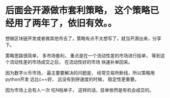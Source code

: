 # 后面会开源做市套利策略， 这个策略已经用了两年了，依旧有效。。

想做区块链开发或者做其他市去了，策略有点不太想写了，就当开源出来，分享下。

策略思路很简单， 多市场套利， 重点是在一个流动性差的市场进行挂单， 等到这个流动性差的市场成交之后， 在流动性好的市场 快速补单回来。

因为数字火币市场， 最主要要解决的问题是， 经常交易所断线，所以策略用python开发 远比c++好， 远没有到拼速度的时候， 稳定性更重要。

因为市场上总有人一次 吃N档单子， 这样的话，挂单依然是有机会成交的。
